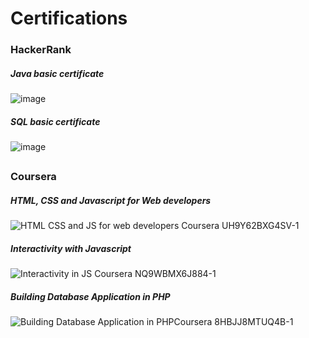 # Certifications
### HackerRank

##### Java basic certificate
![image](https://user-images.githubusercontent.com/58353352/123682526-b8967a80-d868-11eb-87aa-712cff6676e5.png)

##### SQL basic certificate
![image](https://user-images.githubusercontent.com/58353352/123682444-a4527d80-d868-11eb-907a-79943ed3bf33.png)

##
##
### Coursera
##### HTML, CSS and Javascript for Web developers
![HTML CSS and JS  for web developers Coursera UH9Y62BXG4SV-1](https://user-images.githubusercontent.com/58353352/123683774-41fa7c80-d86a-11eb-96b5-90926b1f910f.png)

##### Interactivity  with Javascript
![Interactivity in JS Coursera NQ9WBMX6J884-1](https://user-images.githubusercontent.com/58353352/123683871-5c345a80-d86a-11eb-95b4-8a775285bb9b.png)

##### Building Database Application in PHP
![Building Database Application in  PHPCoursera 8HBJJ8MTUQ4B-1](https://user-images.githubusercontent.com/58353352/123683815-4c1c7b00-d86a-11eb-960e-e2f552c76704.png)




